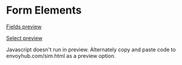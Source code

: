 # Form Elements
[Fields preview](https://htmlpreview.github.io/?https://github.com/tpav/form_elements/blob/master/Field%20elements)

[Select preview](https://htmlpreview.github.io/?https://github.com/tpav/form_elements/blob/master/Select%20element)

Javascript doesn't run in preview. Alternately copy and paste code to envoyhub.com/sim.html as a preview option.

